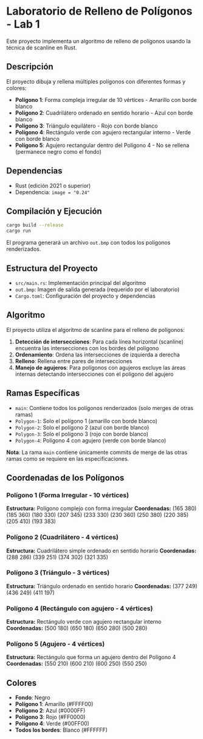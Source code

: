 # Laboratorio de Relleno de Polígonos - Lab 1

Este proyecto implementa un algoritmo de relleno de polígonos usando la técnica de scanline en Rust.

## Descripción

El proyecto dibuja y rellena múltiples polígonos con diferentes formas y colores:

- **Polígono 1**: Forma compleja irregular de 10 vértices - Amarillo con borde blanco
- **Polígono 2**: Cuadrilátero ordenado en sentido horario - Azul con borde blanco  
- **Polígono 3**: Triángulo equilátero - Rojo con borde blanco
- **Polígono 4**: Rectángulo verde con agujero rectangular interno - Verde con borde blanco
- **Polígono 5**: Agujero rectangular dentro del Polígono 4 - No se rellena (permanece negro como el fondo)

## Dependencias

- Rust (edición 2021 o superior)
- Dependencia: `image = "0.24"`

## Compilación y Ejecución

```bash
cargo build --release
cargo run
```

El programa generará un archivo `out.bmp` con todos los polígonos renderizados.

## Estructura del Proyecto

- `src/main.rs`: Implementación principal del algoritmo
- `out.bmp`: Imagen de salida generada (requerido por el laboratorio)
- `Cargo.toml`: Configuración del proyecto y dependencias

## Algoritmo

El proyecto utiliza el algoritmo de scanline para el relleno de polígonos:

1. **Detección de intersecciones**: Para cada línea horizontal (scanline) encuentra las intersecciones con los bordes del polígono
2. **Ordenamiento**: Ordena las intersecciones de izquierda a derecha
3. **Relleno**: Rellena entre pares de intersecciones
4. **Manejo de agujeros**: Para polígonos con agujeros excluye las áreas internas detectando intersecciones con el polígono del agujero

## Ramas Específicas

- `main`: Contiene todos los polígonos renderizados (solo merges de otras ramas)
- `Polygon-1`: Solo el polígono 1 (amarillo con borde blanco)
- `Polygon-2`: Solo el polígono 2 (azul con borde blanco)
- `Polygon-3`: Solo el polígono 3 (rojo con borde blanco)  
- `Polygon-4`: Polígono 4 con agujero (verde con borde blanco)

**Nota**: La rama `main` contiene únicamente commits de merge de las otras ramas como se requiere en las especificaciones.

## Coordenadas de los Polígonos

### Polígono 1 (Forma Irregular - 10 vértices)
**Estructura:** Polígono complejo con forma irregular
**Coordenadas:** (165 380) (185 360) (180 330) (207 345) (233 330) (230 360) (250 380) (220 385) (205 410) (193 383)

### Polígono 2 (Cuadrilátero - 4 vértices)
**Estructura:** Cuadrilátero simple ordenado en sentido horario
**Coordenadas:** (288 286) (339 251) (374 302) (321 335)

### Polígono 3 (Triángulo - 3 vértices)
**Estructura:** Triángulo ordenado en sentido horario
**Coordenadas:** (377 249) (436 249) (411 197)

### Polígono 4 (Rectángulo con agujero - 4 vértices)
**Estructura:** Rectángulo verde con agujero rectangular interno
**Coordenadas:** (500 180) (650 180) (650 280) (500 280)

### Polígono 5 (Agujero - 4 vértices)
**Estructura:** Rectángulo que forma un agujero dentro del Polígono 4
**Coordenadas:** (550 210) (600 210) (600 250) (550 250)

## Colores

- **Fondo**: Negro
- **Polígono 1**: Amarillo (#FFFF00)
- **Polígono 2**: Azul (#0000FF)
- **Polígono 3**: Rojo (#FF0000)
- **Polígono 4**: Verde (#00FF00)
- **Todos los bordes**: Blanco (#FFFFFF)
